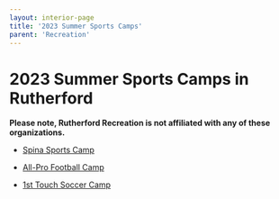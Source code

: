 ```yaml
---
layout: interior-page
title: '2023 Summer Sports Camps'
parent: 'Recreation'
---
```


# 2023 Summer Sports Camps in Rutherford

**Please note, Rutherford Recreation is not affiliated with any of these organizations.**
 
- [Spina Sports Camp](https://docs.google.com/forms/d/1QGqLTjEl_HS-9C3LXwPhILnm1qFLCBlNx3OwdnI-Otw/viewform?edit_requested=true)

- [All-Pro Football Camp](https://storage.googleapis.com/static.rutherford-nj.com/recreation/Summer%20Camp/summer-sports-camps/All-Pro%20FootballCamp%20Flyer%202023.pdf)

- [1st Touch Soccer Camp](https://storage.googleapis.com/static.rutherford-nj.com/recreation/Summer%20Camp/summer-sports-camps/1st%20Touch%20Soccer%20Camp%20Brochure%20Summer%202023.pdf)
